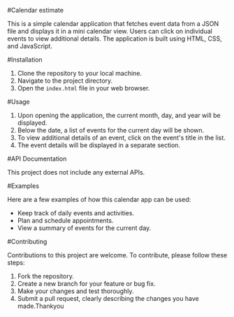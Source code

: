 #Calendar estimate

This is a simple calendar application that fetches event data from a JSON file and displays it in a mini calendar view. Users can click on individual events to view additional details. The application is built using HTML, CSS, and JavaScript.

#Installation

1. Clone the repository to your local machine.
2. Navigate to the project directory.
3. Open the `index.html` file in your web browser.

#Usage

1. Upon opening the application, the current month, day, and year will be displayed.
2. Below the date, a list of events for the current day will be shown.
3. To view additional details of an event, click on the event's title in the list.
4. The event details will be displayed in a separate section.

#API Documentation

This project does not include any external APIs.

#Examples

Here are a few examples of how this calendar app can be used:

- Keep track of daily events and activities.
- Plan and schedule appointments.
- View a summary of events for the current day.

#Contributing

Contributions to this project are welcome. To contribute, please follow these steps:

1. Fork the repository.
2. Create a new branch for your feature or bug fix.
3. Make your changes and test thoroughly.
4. Submit a pull request, clearly describing the changes you have made.Thankyou

